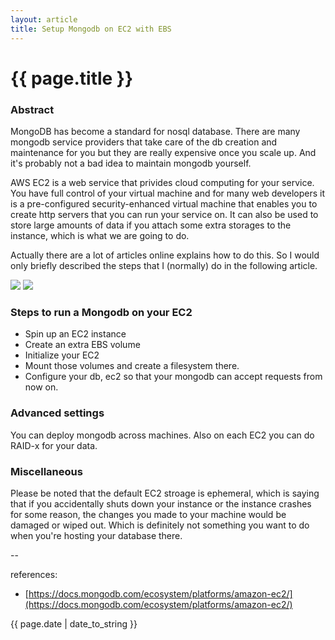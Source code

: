 ```yaml
---
layout: article
title: Setup Mongodb on EC2 with EBS
---
```

# {{ page.title }}

### Abstract

MongoDB has become a standard for nosql database. There are many mongodb service providers that take care of the db creation and maintenance for you but they are really expensive once you scale up. And it's probably not a bad idea to maintain mongodb yourself. 

AWS EC2 is a web service that privides cloud computing for your service. You have full control of your virtual machine and for many web developers it is a pre-configured security-enhanced virtual machine that enables you to create http servers that you can run your service on. It can also be used to store large amounts of data if you attach some extra storages to the instance, which is what we are going to do. 

Actually there are a lot of articles online explains how to do this. So I would only briefly described the steps that I (normally) do in the following article.

![](https://qph.ec.quoracdn.net/main-thumb-t-4387-200-LkLMRevPrfDLxI1HLNWjSOmZygn9Ndi8.jpeg)
![](http://www.dagtech.com/wp-content/uploads/2015/09/aws-ec2_logo_small.jpg)

### Steps to run a Mongodb on your EC2

* Spin up an EC2 instance
* Create an extra EBS volume 
* Initialize your EC2
* Mount those volumes and create a filesystem there. 
* Configure your db, ec2 so that your mongodb can accept requests from now on.

### Advanced settings

You can deploy mongodb across machines. Also on each EC2 you can do RAID-x for your data. 

### Miscellaneous

Please be noted that the default EC2 stroage is ephemeral, which is saying that if you accidentally shuts down your instance or the instance crashes for some reason, the changes you made to your machine would be damaged or wiped out. Which is definitely not something you want to do when you're hosting your database there. 


--

references:

* [https://docs.mongodb.com/ecosystem/platforms/amazon-ec2/](https://docs.mongodb.com/ecosystem/platforms/amazon-ec2/)

{{ page.date | date_to_string }}
